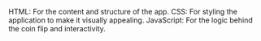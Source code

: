 HTML: For the content and structure of the app.
CSS: For styling the application to make it visually appealing.
JavaScript: For the logic behind the coin flip and interactivity.
